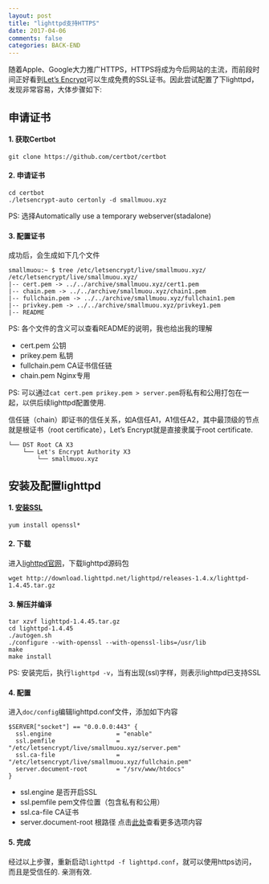 ```yaml
---
layout: post
title: "lighttpd支持HTTPS"
date: 2017-04-06
comments: false
categories: BACK-END
---
```


随着Apple、Google大力推广HTTPS，HTTPS将成为今后网站的主流，而前段时间正好看到[Let’s Encrypt](https://letsencrypt.org/)可以生成免费的SSL证书。因此尝试配置了下lighttpd，发现非常容易，大体步骤如下:

## 申请证书

#### 1. 获取Certbot

```
git clone https://github.com/certbot/certbot
```

#### 2. 申请证书

```
cd certbot
./letsencrypt-auto certonly -d smallmuou.xyz
```
PS: 选择Automatically use a temporary webserver(stadalone)

#### 3. 配置证书
成功后，会生成如下几个文件

```
smallmuou:~ $ tree /etc/letsencrypt/live/smallmuou.xyz/
/etc/letsencrypt/live/smallmuou.xyz/
|-- cert.pem -> ../../archive/smallmuou.xyz/cert1.pem
|-- chain.pem -> ../../archive/smallmuou.xyz/chain1.pem
|-- fullchain.pem -> ../../archive/smallmuou.xyz/fullchain1.pem
|-- privkey.pem -> ../../archive/smallmuou.xyz/privkey1.pem
|-- README
```
PS: 各个文件的含义可以查看README的说明，我也给出我的理解

* cert.pem 公钥
* prikey.pem 私钥
* fullchain.pem CA证书信任链
* chain.pem Nginx专用

PS: 可以通过`cat cert.pem prikey.pem > server.pem`将私有和公用打包在一起，以供后续lighttpd配置使用.

信任链（chain）即证书的信任关系，如A信任A1，A1信任A2，其中最顶级的节点就是根证书（root certificate），Let’s Encrypt就是直接隶属于root certificate. 

```
└── DST Root CA X3
    └── Let's Encrypt Authority X3
        └── smallmuou.xyz
```

## 安装及配置lighttpd

#### 1. [安装SSL](https://redmine.lighttpd.net/projects/1/wiki/docs_ssl#How-to-install-SSL)

```
yum install openssl*
```

#### 2. 下载

进入[lighttpd官网](http://www.lighttpd.net/)，下载lighttpd源码包

```
wget http://download.lighttpd.net/lighttpd/releases-1.4.x/lighttpd-1.4.45.tar.gz
```

#### 3. 解压并编译

```
tar xzvf lighttpd-1.4.45.tar.gz
cd lighttpd-1.4.45
./autogen.sh
./configure --with-openssl --with-openssl-libs=/usr/lib
make 
make install
```
PS: 安装完后，执行`lighttpd -v`，当有出现(ssl)字样，则表示lighttpd已支持SSL

#### 4. 配置
进入`doc/config`编辑lighttpd.conf文件，添加如下内容

```
$SERVER["socket"] == "0.0.0.0:443" {
  ssl.engine                  = "enable"
  ssl.pemfile                 = "/etc/letsencrypt/live/smallmuou.xyz/server.pem"
  ssl.ca-file                 = "/etc/letsencrypt/live/smallmuou.xyz/fullchain.pem"
  server.document-root        = "/srv/www/htdocs"
}

```
* ssl.engine 是否开启SSL
* ssl.pemfile pem文件位置（包含私有和公用）
* ssl.ca-file CA证书
* server.document-root 根路径
点击[此处](https://redmine.lighttpd.net/projects/1/wiki/docs_ssl#How-to-install-SSL)查看更多选项内容

#### 5. 完成

经过以上步骤，重新启动`lighttpd -f lighttpd.conf`，就可以使用https访问，而且是受信任的. 亲测有效.

